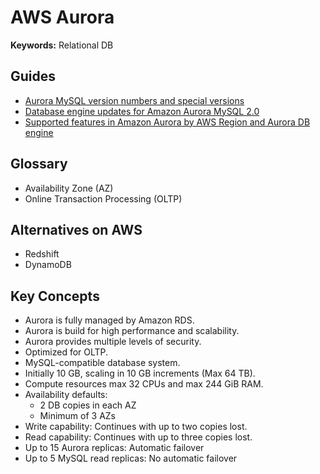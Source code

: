# AWS Aurora

**Keywords:** Relational DB

<!--
https://app.pluralsight.com/library/courses/amazon-aurora-best-practices/table-of-contents
https://app.pluralsight.com/library/courses/administering-amazon-aurora-amazon-rds/table-of-contents
https://app.pluralsight.com/library/courses/querying-data-aws-databases/table-of-contents

https://www.linkedin.com/learning/amazon-web-services-data-services-2/scalable-data-solutions-on-aws
https://www.linkedin.com/learning/aws-certified-database-specialty-dbs-c01-1-introduction-and-services/aws-database-specialty-recommended-knowledge
https://www.linkedin.com/learning/aws-certified-solutions-architect-associate-saa-c02-8-databases/database-types

Amazon Aurora Serverless
-->

## Guides

- [Aurora MySQL version numbers and special versions](https://docs.aws.amazon.com/AmazonRDS/latest/AuroraUserGuide/AuroraMySQL.Updates.Versions.html)
- [Database engine updates for Amazon Aurora MySQL 2.0](https://docs.aws.amazon.com/AmazonRDS/latest/AuroraUserGuide/AuroraMySQL.Updates.20Updates.html)
- [Supported features in Amazon Aurora by AWS Region and Aurora DB engine](https://docs.aws.amazon.com/AmazonRDS/latest/AuroraUserGuide/Concepts.AuroraFeaturesRegionsDBEngines.grids.html)

## Glossary

- Availability Zone (AZ)
- Online Transaction Processing (OLTP)

## Alternatives on AWS

- Redshift
- DynamoDB

## Key Concepts

- Aurora is fully managed by Amazon RDS.
- Aurora is build for high performance and scalability.
- Aurora provides multiple levels of security.
- Optimized for OLTP.
- MySQL-compatible database system.
- Initially 10 GB, scaling in 10 GB increments (Max 64 TB).
- Compute resources max 32 CPUs and max 244 GiB RAM.
- Availability defaults:
  - 2 DB copies in each AZ
  - Minimum of 3 AZs
- Write capability: Continues with up to two copies lost.
- Read capability: Continues with up to three copies lost.
- Up to 15 Aurora replicas: Automatic failover
- Up to 5 MySQL read replicas: No automatic failover

<!-- ##

- Instance hosting the database
- On-demand Instance
- Reserved Instance
- Serverless
- Storage and I/O consumed -->

